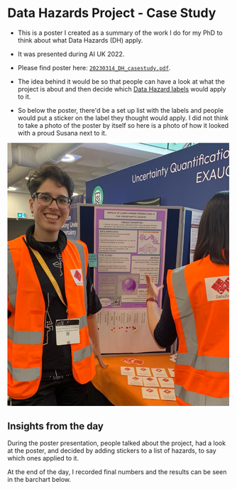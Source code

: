# Data Hazards Project - Case Study
- This is a poster I created as a summary of the work I do for my PhD to think about what Data Hazards (DH) apply.

- It was presented during AI UK 2022.

- Please find poster here: [`20230314_DH_casestudy.pdf`](20230314_DH_casestudy.pdf).
- The idea behind it would be so that people can have a look at what the project is about and then decide which [Data Hazard labels](https://datahazards.com/contents/data-hazards.html) would apply to it.

- So below the poster, there'd be a set up list with the labels and people would put a sticker on the label they thought would apply. I did not think to take a photo of the poster by itself so here is a photo of how it looked with a proud Susana next to it.

<img src="poster_AIUK.jpeg" alt="Susana in high viz vest, posing next to the poster with PhD project description" width="500"/>

## Insights from the day
During the poster presentation, people talked about the project, had a look at the poster, and decided by adding stickers to a list of hazards, to say which ones applied to it.

At the end of the day, I recorded final numbers and the results can be seen in the barchart below.



